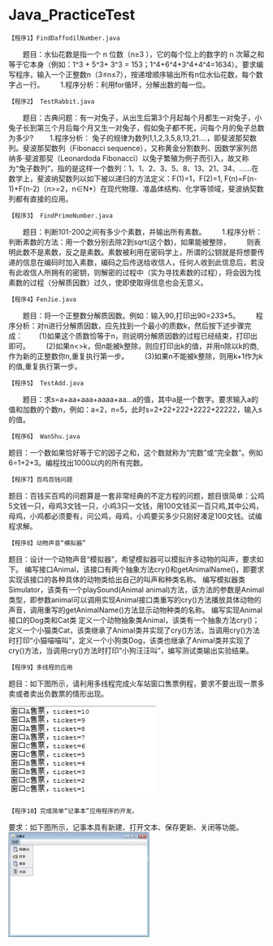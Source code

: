 # Java_PracticeTest

    【程序1】FindDaffodilNumber.java
　　题目：水仙花数是指一个 n 位数（n≥3 ），它的每个位上的数字的 n 次幂之和等于它本身（例如：1^3 + 5^3+ 3^3 = 153；1^4+6^4+3^4+4^4=1634）。要求编写程序，输入一个正整数n（3≤n≤7），按递增顺序输出所有n位水仙花数，每个数字占一行。
　　1.程序分析：利用for循环，分解出数的每一位。
　　
    
    【程序2】 TestRabbit.java
　　题目：古典问题：有一对兔子，从出生后第3个月起每个月都生一对兔子，小兔子长到第三个月后每个月又生一对兔子，假如兔子都不死，问每个月的兔子总数为多少?
　　1.程序分析： 兔子的规律为数列1,1,2,3,5,8,13,21....，即斐波那契数列。斐波那契数列（Fibonacci sequence），又称黄金分割数列、因数学家列昂纳多·斐波那契（Leonardoda Fibonacci）以兔子繁殖为例子而引入，故又称为“兔子数列”，指的是这样一个数列：1、1、2、3、5、8、13、21、34、……在数学上，斐波纳契数列以如下被以递归的方法定义：F(1)=1，F(2)=1, F(n)=F(n-1)+F(n-2)（n>=2，n∈N*）在现代物理、准晶体结构、化学等领域，斐波纳契数列都有直接的应用。
　　
    
    【程序3】 FindPrimeNumber.java
　　题目：判断101-200之间有多少个素数，并输出所有素数。
　　1.程序分析：判断素数的方法：用一个数分别去除2到sqrt(这个数)，如果能被整除，
　　则表明此数不是素数，反之是素数。素数被利用在密码学上，所谓的公钥就是将想要传递的信息在编码时加入素数，编码之后传送给收信人，任何人收到此信息后，若没有此收信人所拥有的密钥，则解密的过程中（实为寻找素数的过程），将会因为找素数的过程（分解质因数）过久，使即使取得信息也会无意义。
　　
    
    【程序4】FenJie.java
　　题目：将一个正整数分解质因数。例如：输入90,打印出90=2*3*3*5。
　　程序分析：对n进行分解质因数，应先找到一个最小的质数k，然后按下述步骤完成：
　　(1)如果这个质数恰等于n，则说明分解质因数的过程已经结束，打印出即可。
　　(2)如果n<>k，但n能被k整除，则应打印出k的值，并用n除以k的商,作为新的正整数你n,重复执行第一步。
　　(3)如果n不能被k整除，则用k+1作为k的值,重复执行第一步。
    
    【程序5】 TestAdd.java
　　题目：求s=a+aa+aaa+aaaa+aa...a的值，其中a是一个数字。要求输入a的值和加数的个数n，例如：a=2，n=5，此时s=2+22+222+2222+22222，输入s的值。
　　
 
　　
    
    【程序6】 WanShu.java
   题目：一个数如果恰好等于它的因子之和，这个数就称为“完数”或“完全数”。例如6=1+2+3。编程找出1000以内的所有完数。
    
    
   
    【程序7】百鸡百钱问题
   题目：百钱买百鸡的问题算是一套非常经典的不定方程的问题，题目很简单：公鸡5文钱一只，母鸡3文钱一只，小鸡3只一文钱，用100文钱买一百只鸡,其中公鸡，母鸡，小鸡都必须要有，问公鸡，母鸡，小鸡要买多少只刚好凑足100文钱。试编程求解。
    
    【程序8】动物声音“模拟器”
   题目：设计一个动物声音“模拟器”，希望模拟器可以模拟许多动物的叫声，要求如下。
   编写接口Animal，该接口有两个抽象方法cry()和getAnimalName()，即要求实现该接口的各种具体的动物类给出自己的叫声和种类名称。
   编写模拟器类Simulator，该类有一个playSound(Animal animal)方法，该方法的参数是Animal类型，即参数animal可以调用实现Animal接口类重写的cry()方法播放具体动物的声音，调用重写的getAnimalName()方法显示动物种类的名称。
   编写实现Animal接口的Dog类和Cat类 定义一个动物抽象类Animal，该类有一个抽象方法cry()；定义一个小猫类Cat，该类继承了Animal类并实现了cry()方法，当调用cry()方法时打印“小猫喵喵叫”，定义一个小狗类Dog，该类也继承了Animal类并实现了cry()方法，当调用cry()方法时打印“小狗汪汪叫”，编写测试类输出实验结果。
    
    【程序9】多线程的应用
   题目：如下图所示，请利用多线程完成火车站窗口售票例程，要求不要出现一票多卖或者卖出负数票的情形出现。
    
   ![09_Pic](https://raw.githubusercontent.com/Seacolorfox/Java_PracticeTest/master/img-folder/09_Pic.png)

    【程序10】完成简单“记事本”应用程序的开发。
   要求：如下图所示，记事本具有新建、打开文本、保存更新、关闭等功能。
    ![10_Pic](https://raw.githubusercontent.com/Seacolorfox/Java_PracticeTest/master/img-folder/10_Pic.jpg)

